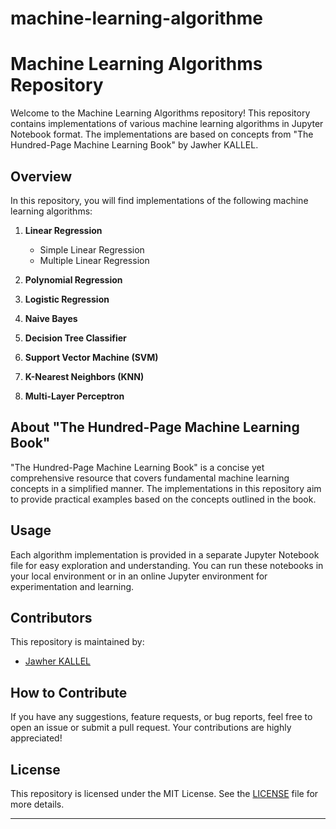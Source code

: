 # machine-learning-algorithme

# Machine Learning Algorithms Repository

Welcome to the Machine Learning Algorithms repository! This repository contains implementations of various machine learning algorithms in Jupyter Notebook format. The implementations are based on concepts from "The Hundred-Page Machine Learning Book" by Jawher KALLEL.

## Overview

In this repository, you will find implementations of the following machine learning algorithms:

1. **Linear Regression**
   - Simple Linear Regression
   - Multiple Linear Regression

2. **Polynomial Regression**

3. **Logistic Regression**

4. **Naive Bayes**

5. **Decision Tree Classifier**

6. **Support Vector Machine (SVM)**

7. **K-Nearest Neighbors (KNN)**

8. **Multi-Layer Perceptron**

## About "The Hundred-Page Machine Learning Book"

"The Hundred-Page Machine Learning Book" is a concise yet comprehensive resource that covers fundamental machine learning concepts in a simplified manner. The implementations in this repository aim to provide practical examples based on the concepts outlined in the book.

## Usage

Each algorithm implementation is provided in a separate Jupyter Notebook file for easy exploration and understanding. You can run these notebooks in your local environment or in an online Jupyter environment for experimentation and learning.

## Contributors

This repository is maintained by:

- [Jawher KALLEL](https://github.com/JawherKl)

## How to Contribute

If you have any suggestions, feature requests, or bug reports, feel free to open an issue or submit a pull request. Your contributions are highly appreciated!

## License

This repository is licensed under the MIT License. See the [LICENSE](./LICENSE) file for more details.

---

<!--https://machine-learning-with-python.readthedocs.io/en/latest/
https://github.com/tirthajyoti/Machine-Learning-with-Python/tree/master
https://github.com/dair-ai/ML-Notebooks
https://github.com/maykulkarni/Machine-Learning-Notebooks

The Hundred-Page Machine Learning Book
-->

